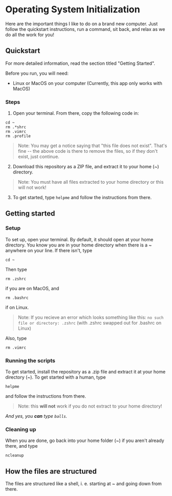 # Operating System Initialization

Here are the important things I like to do on a brand new computer. Just follow the quickstart instructions, run a command, sit back, and relax as we do all the work for you!

## Quickstart

For more detailed information, read the section titled "Getting Started".

Before you run, you will need:
* Linux or MacOS on your computer (Currently, this app only works with MacOS)

### Steps

1. Open your terminal. From there, copy the following code in:
```
cd ~
rm .*shrc
rm .vimrc
rm .profile
```
>Note: You may get a notice saying that "this file does not exist". That's fine -- the above code is there to remove the files, so if they don't exist, just continue.
2. Download this repository as a ZIP file, and extract it to your home (~) directory.
>Note: You must have all files extracted to your home directory or this will not work!
3. To get started, type `helpme` and follow the instructions from there.

## Getting started

### Setup

To set up, open your terminal. By default, it should open at your home directory. You know you are in your home directory when there is a ~ anywhere on your line. If there isn't, type

```
cd ~
```

Then type

```
rm .zshrc
```
if you are on MacOS, and 

```
rm .bashrc
```
if on Linux.

>Note: If you recieve an error which looks something like this: `no such file or directory: .zshrc` (with .zshrc swapped out for .bashrc on Linux)

Also, type 

```
rm .vimrc
```

### Running the scripts

To get started, install the repository as a .zip file and extract it at your home directory (~). To get started with a human, type

```
helpme
```
and follow the instructions from there.

>Note: this **will not** work if you do not extract to your home directory!

*And yes, you **can** type `balls`.*

### Cleaning up

When you are done, go back into your home folder (~) if you aren't already there, and type 

```
ncleanup
```

## How the files are structured

The files are structured like a shell, i. e. starting at ~ and going down from there.
